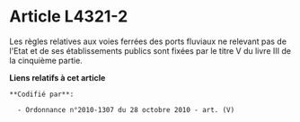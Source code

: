 # Article L4321-2

Les règles relatives aux voies ferrées des ports fluviaux ne relevant pas de l'Etat et de ses établissements publics sont
fixées par le titre V du livre III de la cinquième partie.

**Liens relatifs à cet article**

	**Codifié par**:

	  - Ordonnance n°2010-1307 du 28 octobre 2010 - art. (V)
